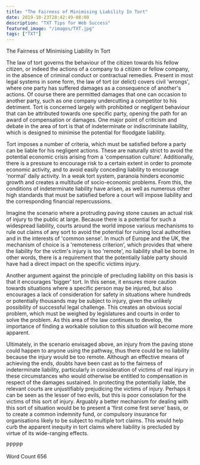```yaml
---
title: "The Fairness of Minimising Liability In Tort"
date: 2019-10-23T20:42:49-08:00
description: "TXT Tips for Web Success"
featured_image: "/images/TXT.jpg"
tags: ["TXT"]
---
```


The Fairness of Minimising Liability In Tort

The law of tort governs the behaviour of the citizen towards his fellow citizen, or indeed the actions of a company to a citizen or fellow company, in the absence of criminal conduct or contractual remedies.  Present in most legal systems in some form, the law of tort (or delict) covers civil 'wrongs', where one party has suffered damages as a consequence of another's actions.  Of course there are permitted damages that one can occasion to another party, such as one company undercutting a competitor to his detriment.  Tort is concerned largely with prohibited or negligent behaviour that can be attributed towards one specific party, opening the path for an award of compensation or damages.  One major point of criticism and debate in the area of tort is that of indeterminate or indiscriminate liability, which is designed to minimise the potential for floodgate liability.

Tort imposes a number of criteria, which must be satisfied before a party can be liable for his negligent actions.  These are naturally strict to avoid the potential economic crisis arising from a 'compensation culture'.  Additionally, there is a pressure to encourage risk to a certain extent in order to promote economic activity, and to avoid easily conceding liability to encourage 'normal' daily activity.  In a weak tort system, paranoia hinders economic growth and creates a multitude of socio-economic problems.  From this, the conditions of indeterminate liability have arisen, as well as numerous other high standards that must be satisfied before a court will impose liability and the corresponding financial repercussions.

Imagine the scenario where a protruding paving stone causes an actual risk of injury to the public at large.  Because there is a potential for such a widespread liability, courts around the world impose various mechanisms to rule out claims of any sort to avoid the potential for ruining local authorities and in the interests of 'common sense'.  In much of Europe and the UK, the mechanism of choice is a 'remoteness criterion', which provides that where the liability for the victim's injury is too 'remote', no liability shall be borne.  In other words, there is a requirement that the potentially liable party should have had a direct impact on the specific victims injury.  

Another argument against the principle of precluding liability on this basis is that it encourages 'bigger' tort.  In this sense, it ensures more caution towards situations where a specific person may be injured, but also encourages a lack of consideration for safety in situations where hundreds or potentially thousands may be subject to injury, given the unlikely possibility of successful legal challenge.  This creates an obvious social problem, which must be weighed by legislatures and courts in order to solve the problem.  As this area of the law continues to develop, the importance of finding a workable solution to this situation will become more apparent.

Ultimately, in the scenario envisaged above, an injury from the paving stone could happen to anyone using the pathway, thus there could be no liability because the injury would be too remote.  Although an effective means of achieving the ends, doubts have been cast as to the fairness of indeterminate liability, particularly in consideration of victims of real injury in these circumstances who would otherwise be entitled to compensation in respect of the damages sustained.  In protecting the potentially liable, the relevant courts are unjustifiably prejudicing the victims of injury.  Perhaps it can be seen as the lesser of two evils, but this is poor consolation for the victims of this sort of injury. Arguably a better mechanism for dealing with this sort of situation would be to present a 'first come first serve' basis, or to create a common indemnity fund, or compulsory insurance for organisations likely to be subject to multiple tort claims.  This would help curb the apparent inequity in tort claims where liability is precluded by virtue of its wide-ranging effects.

PPPPP

Word Count 656

